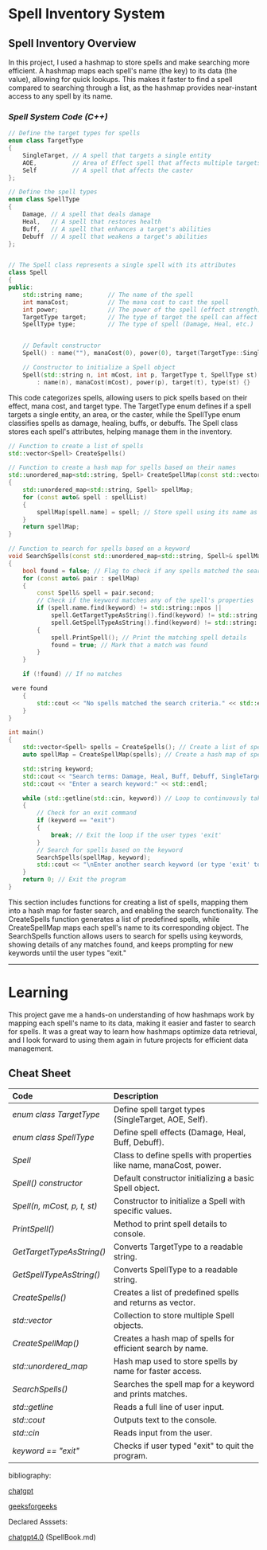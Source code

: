 
# Spell Inventory System

## Spell Inventory Overview

In this project, I used a hashmap to store spells and make searching more efficient. A hashmap maps each spell's name (the key) to its data (the value), allowing for quick lookups. This makes it faster to find a spell compared to searching through a list, as the hashmap provides near-instant access to any spell by its name.

### *Spell System Code (C++)*

```c++
// Define the target types for spells
enum class TargetType
{
    SingleTarget, // A spell that targets a single entity
    AOE,          // Area of Effect spell that affects multiple targets
    Self          // A spell that affects the caster
};

// Define the spell types
enum class SpellType
{
    Damage, // A spell that deals damage
    Heal,   // A spell that restores health
    Buff,   // A spell that enhances a target's abilities
    Debuff  // A spell that weakens a target's abilities
};


// The Spell class represents a single spell with its attributes
class Spell
{
public:
    std::string name;       // The name of the spell
    int manaCost;           // The mana cost to cast the spell
    int power;              // The power of the spell (effect strength)
    TargetType target;      // The type of target the spell can affect
    SpellType type;         // The type of spell (Damage, Heal, etc.)


    // Default constructor
    Spell() : name(""), manaCost(0), power(0), target(TargetType::SingleTarget), type(SpellType::Damage) {}

    // Constructor to initialize a Spell object
    Spell(std::string n, int mCost, int p, TargetType t, SpellType st)
        : name(n), manaCost(mCost), power(p), target(t), type(st) {}
```

This code categorizes spells, allowing users to pick spells based on their effect, mana cost, and target type. The TargetType enum defines if a spell targets a single entity, an area, or the caster, while the SpellType enum classifies spells as damage, healing, buffs, or debuffs. The Spell class stores each spell's attributes, helping manage them in the inventory.
   
```c++
// Function to create a list of spells
std::vector<Spell> CreateSpells()

// Function to create a hash map for spells based on their names
std::unordered_map<std::string, Spell> CreateSpellMap(const std::vector<Spell>& spellList)
{
    std::unordered_map<std::string, Spell> spellMap;
    for (const auto& spell : spellList)
    {
        spellMap[spell.name] = spell; // Store spell using its name as the key
    }
    return spellMap;
}

// Function to search for spells based on a keyword
void SearchSpells(const std::unordered_map<std::string, Spell>& spellMap, const std::string& keyword)
{
    bool found = false; // Flag to check if any spells matched the search
    for (const auto& pair : spellMap)
    {
        const Spell& spell = pair.second;
        // Check if the keyword matches any of the spell's properties
        if (spell.name.find(keyword) != std::string::npos ||
            spell.GetTargetTypeAsString().find(keyword) != std::string::npos ||
            spell.GetSpellTypeAsString().find(keyword) != std::string::npos)
        {
            spell.PrintSpell(); // Print the matching spell details
            found = true; // Mark that a match was found
        }
    }

    if (!found) // If no matches

 were found
    {
        std::cout << "No spells matched the search criteria." << std::endl; // Notify the user
    }
}

int main()
{
    std::vector<Spell> spells = CreateSpells(); // Create a list of spells
    auto spellMap = CreateSpellMap(spells); // Create a hash map of spells

    std::string keyword;
    std::cout << "Search terms: Damage, Heal, Buff, Debuff, SingleTarget, AOE, Self" << std::endl;
    std::cout << "Enter a search keyword:" << std::endl;

    while (std::getline(std::cin, keyword)) // Loop to continuously take user input
    {
        // Check for an exit command
        if (keyword == "exit")
        {
            break; // Exit the loop if the user types 'exit'
        }
        // Search for spells based on the keyword
        SearchSpells(spellMap, keyword);
        std::cout << "\nEnter another search keyword (or type 'exit' to quit):" << std::endl; // Prompt again
    }
    return 0; // Exit the program
}
```

This section includes functions for creating a list of spells, mapping them into a hash map for faster search, and enabling the search functionality. The CreateSpells function generates a list of predefined spells, while CreateSpellMap maps each spell's name to its corresponding object. The SearchSpells function allows users to search for spells using keywords, showing details of any matches found, and keeps prompting for new keywords until the user types "exit."

---
# Learning

This project gave me a hands-on understanding of how hashmaps work by mapping each spell's name to its data, making it easier and faster to search for spells. It was a great way to learn how hashmaps optimize data retrieval, and I look forward to using them again in future projects for efficient data management.

## Cheat Sheet

| **Code**                  | **Description**                                                   |
|:--------------------------|:------------------------------------------------------------------|
| *enum class TargetType*   | Define spell target types (SingleTarget, AOE, Self).              |
| *enum class SpellType*    | Define spell effects (Damage, Heal, Buff, Debuff).                |
| *Spell*                   | Class to define spells with properties like name, manaCost, power.|
| *Spell() constructor*     | Default constructor initializing a basic Spell object.            |
| *Spell(n, mCost, p, t, st)* | Constructor to initialize a Spell with specific values.        |
| *PrintSpell()*            | Method to print spell details to console.                         |
| *GetTargetTypeAsString()* | Converts TargetType to a readable string.                         |
| *GetSpellTypeAsString()*  | Converts SpellType to a readable string.                          |
| *CreateSpells()*          | Creates a list of predefined spells and returns as vector.        |
| *std::vector<Spell>*      | Collection to store multiple Spell objects.                       |
| *CreateSpellMap()*        | Creates a hash map of spells for efficient search by name.        |
| *std::unordered_map*      | Hash map used to store spells by name for faster access.          |
| *SearchSpells()*          | Searches the spell map for a keyword and prints matches.          |
| *std::getline*            | Reads a full line of user input.                                  |
| *std::cout*               | Outputs text to the console.                                      |
| *std::cin*                | Reads input from the user.                                        |
| *keyword == "exit"*       | Checks if user typed "exit" to quit the program.

bibliography:

[chatgpt](https://chatgpt.com/)

[geeksforgeeks](https://www.geeksforgeeks.org/how-to-use-hashmap-in-cpp/)

Declared Asssets:

[chatgpt4.0](https://chatgpt.com/) (SpellBook.md)
